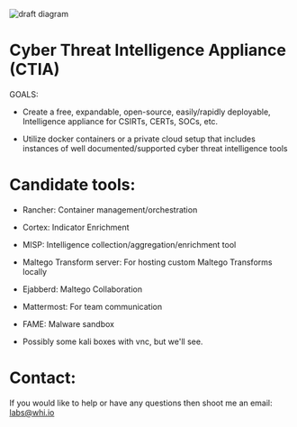 ![draft diagram](https://raw.githubusercontent.com/WeaverHeavy/CTIA/master/Draft%20Diagram.png)
# Cyber Threat Intelligence Appliance (CTIA)

GOALS:

- Create a free, expandable, open-source, easily/rapidly deployable, Intelligence appliance for CSIRTs, CERTs, SOCs, etc.

- Utilize docker containers or a private cloud setup that includes instances of well documented/supported cyber threat intelligence tools


# Candidate tools:

- Rancher: Container management/orchestration

- Cortex: Indicator Enrichment

- MISP: Intelligence collection/aggregation/enrichment tool

- Maltego Transform server: For hosting custom Maltego Transforms locally

- Ejabberd: Maltego Collaboration

- Mattermost: For team communication

- FAME: Malware sandbox

- Possibly some kali boxes with vnc, but we'll see.



# Contact:

If you would like to help or have any questions then shoot me an email: labs@whi.io
